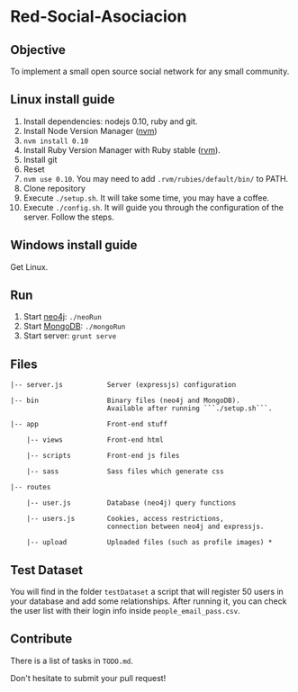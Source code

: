Red-Social-Asociacion
==========

## Objective

To implement a small open source social network for any small community.


## Linux install guide

1. Install dependencies: nodejs 0.10, ruby and git.
  1. Install Node Version Manager ([nvm](https://github.com/creationix/nvm))
  2. `nvm install 0.10`
  3. Install Ruby Version Manager with Ruby stable ([rvm](https://rvm.io/rvm/install)).
  4. Install git
  5. Reset
  6. `nvm use 0.10`.  You may need to add `.rvm/rubies/default/bin/` to PATH.
3. Clone repository
4. Execute `./setup.sh`. It will take some time, you may have a coffee.
5. Execute `./config.sh`. It will guide you through the configuration of
   the server. Follow the steps.

## Windows install guide

Get Linux.

## Run

1. Start [neo4j](http://neo4j.org/): `./neoRun`
2. Start [MongoDB](http://www.mongodb.org/): `./mongoRun`
3. Start server: `grunt serve`

## Files
```
|-- server.js           Server (expressjs) configuration 

|-- bin                 Binary files (neo4j and MongoDB). 
                        Available after running ```./setup.sh```.

|-- app                 Front-end stuff

    |-- views           Front-end html

    |-- scripts         Front-end js files

    |-- sass            Sass files which generate css

|-- routes

    |-- user.js         Database (neo4j) query functions 

    |-- users.js        Cookies, access restrictions, 
                        connection between neo4j and expressjs.

    |-- upload          Uploaded files (such as profile images) *
```

## Test Dataset

You will find in the folder ```testDataset``` a script that will register 50 users in your database and add some relationships.
After running it, you can check the user list with their login info inside ```people_email_pass.csv```.

## Contribute

There is a list of tasks in ```TODO.md```.

Don't hesitate to submit your pull request!
